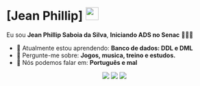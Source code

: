 # [Jean Phillip] <img src="[https://github.com/TheDudeThatCode/TheDudeThatCode/blob/master/Assets/Mario_Hello_Big.gif](https://www.google.com/imgres?q=monster%20hunter%20git%20sem%20fundo&imgurl=https%3A%2F%2Fw7.pngwing.com%2Fpngs%2F233%2F58%2Fpng-transparent-monster-hunter-generations-monster-hunter-4-monster-hunter-world-monster-hunter-tri-monster-dragon-video-game-fictional-character.png&imgrefurl=https%3A%2F%2Fwww.pngwing.com%2Fpt%2Ffree-png-pgljs&docid=DbKSW6MrE3ouuM&tbnid=sHuIquh3p5R2MM&vet=12ahUKEwiagMnkjJiPAxXxrZUCHeaRAPAQM3oECCIQAA..i&w=920&h=595&hcb=2&ved=2ahUKEwiagMnkjJiPAxXxrZUCHeaRAPAQM3oECCIQAA)" width="30px">

Eu sou <strong>Jean Phillip Saboia da Silva</strong>, <strong>Iniciando ADS no Senac</strong> 👨🏻‍💻 

- 🚀 Atualmente estou aprendendo: <strong>Banco de dados: DDL e DML</strong> 
- 💬 Pergunte-me sobre: <strong>Jogos, musica, treino e estudos.</strong>
- 📣 Nós podemos falar em: <strong>Português e mal</strong>

<div align="center">

  <a href="#" alt="Gmail">
    <img src="https://img.shields.io/badge/-Gmail-FF0000?style=flat-square&labelColor=FF0000&logo=gmail&logoColor=white&link=LINK-DO-SEU-EMAIL"/></a>

  <a href="#" alt="Linkedin">
    <img src="https://img.shields.io/badge/-Linkedin-0e76a8?style=flat-square&logo=Linkedin&logoColor=white&link=LINK-DO-SEU-LINKEDIN" /></a>

  <a href="#" alt="Instagram">
    <img src="https://img.shields.io/badge/-Instagram-DF0174?style=flat-square&labelColor=DF0174&logo=instagram&logoColor=white&link=LINK-DO-SEU-INSTAGRAM"/></a>

</div>
